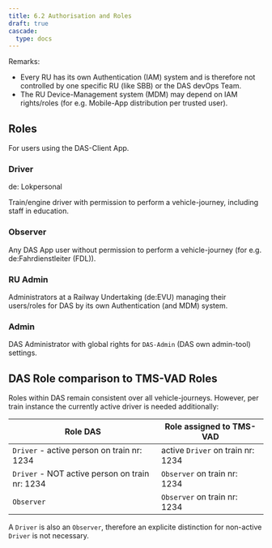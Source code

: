 ```yaml
---
title: 6.2 Authorisation and Roles
draft: true
cascade:
  type: docs
---
```


Remarks:
* Every RU has its own Authentication (IAM) system and is therefore not controlled by one specific RU (like SBB) or the DAS devOps Team.
* The RU Device-Management system (MDM) may depend on IAM rights/roles (for e.g. Mobile-App distribution per trusted user).

## Roles
For users using the DAS-Client App.

### Driver
de: Lokpersonal

Train/engine driver with permission to perform a vehicle-journey, including staff in education.

### Observer
Any DAS App user without permission to perform a vehicle-journey (for e.g. de:Fahrdienstleiter (FDL)).

### RU Admin
Administrators at a Railway Undertaking (de:EVU) managing their users/roles for DAS by its own Authentication (and MDM) system.

### Admin
DAS Administrator with global rights for `DAS-Admin` (DAS own admin-tool) settings.

## DAS Role comparison to TMS-VAD Roles
Roles within DAS remain consistent over all vehicle-journeys. However, per train instance the currently active driver is needed additionally:

| Role DAS                                       | Role assigned to TMS-VAD          |
|------------------------------------------------|-----------------------------------|
| `Driver` - active person on train nr: 1234     | active `Driver` on train nr: 1234 |  
| `Driver` - NOT active person on train nr: 1234 | `Observer` on train nr: 1234      |  
| `Observer`                                     | `Observer` on train nr: 1234      |  

A `Driver` is also an `Observer`, therefore an explicite distinction for non-active `Driver` is not necessary.

